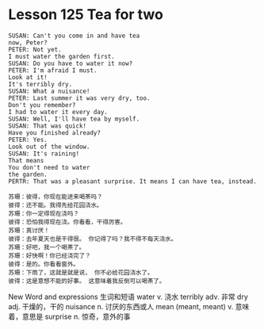 # Lesson 125 Tea for two

```
SUSAN: Can't you come in and have tea
now, Peter?
PETER: Not yet.
I must water the garden first.
SUSAN: Do you have to water it now?
PETER: I'm afraid I must.
Look at it!
It's terribly dry.
SUSAN: What a nuisance!
PETER: Last summer it was very dry, too.
Don't you remember?
I had to water it every day.
SUSAN: Well, I'll have tea by myself.
SUSAN: That was quick!
Have you finished already?
PETER: Yes.
Look out of the window.
SUSAN: It's raining!
That means
You don't need to water
the garden.
PERTR: That was a pleasant surprise. It means I can have tea, instead.

苏珊：彼得，你现在能进来喝茶吗？
彼得：还不能。我得先给花园浇水。
苏珊：你一定得现在浇吗？
彼得：恐怕我得现在浇。你看看，干得厉害。
苏珊：真讨厌！
彼得：去年夏天也是干得很。 你记得了吗？我不得不每天浇水。
苏珊：好吧，我一个喝茶了。
苏珊：好快啊！你已经浇完了？
彼得：是的。你看看窗外。
苏珊：下雨了，这就是就是说， 你不必给花园浇水了。
彼得：这是意想不能的好事。 这意味着我反倒可以喝茶了。
```
New Word and expressions 生词和短语
water
v. 浇水
terribly
adv. 非常
dry
adj. 干燥的，干的
nuisance
n. 讨厌的东西或人
mean (meant, meant)
v. 意味着，意思是
surprise
n. 惊奇，意外的事
